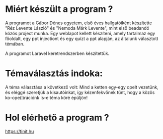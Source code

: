 # Miért készült a program ?
A programot a Gábor Dénes egyetem, első éves hallgatóiként készítette "Réz Levente László" és "Nemoda Márk Levente", mint első beadandó közös project munka.
Egy weblapot kellett készíteni, amely tartalmaz egy főoldalt, egy ppt injectiont és egy quízt a ppt alapján, az általunk választott témában.

A programot Laravel keretrendszerben készítettük.

# Témaválasztás indoka:
 A téma választása a következő volt:
 Mind a ketten egy-egy opelt vezetünk, és eléggé szeretjük a kisautóinkat, így kézenfekvőnek tűnt, hogy a közös ko-ope(l)rációnk is-e téma köré épüljön! 

# Hol elérhető a program ?
https://tinit.hu
